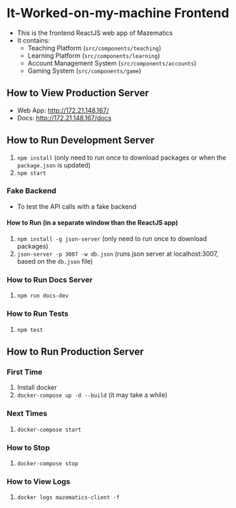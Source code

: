# It-Worked-on-my-machine Frontend
- This is the frontend ReactJS web app of Mazematics
- It contains:
    - Teaching Platform (`src/components/teaching`)
    - Learning Platform (`src/components/learning`)
    - Account Management System (`src/components/accounts`)
    - Gaming System (`src/components/game`)

## How to View Production Server
- Web App: http://172.21.148.167/
- Docs: http://172.21.148.167/docs

## How to Run Development Server
1. `npm install` (only need to run once to download packages or when the `package.json` is updated)
2. `npm start`

### Fake Backend
- To test the API calls with a fake backend

#### How to Run (in a separate window than the ReactJS app)
1. `npm install -g json-server` (only need to run once to download packages)
2. `json-server -p 3007 -w db.json` (runs json server at localhost:3007, based on the `db.json` file)

### How to Run Docs Server
1. `npm run docs-dev`

### How to Run Tests
1. `npm test`

## How to Run Production Server
### First Time
1. Install docker
2. `docker-compose up -d --build` (it may take a while)

### Next Times
1. `docker-compose start`

### How to Stop
1. `docker-compose stop`

### How to View Logs
1. `docker logs mazematics-client -f`